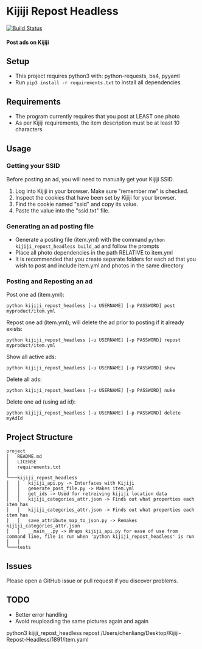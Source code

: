 # Kijiji Repost Headless

[![Build Status](https://circleci.com/gh/ArthurG/Kijiji-Repost-Headless.svg?style=svg)](https://circleci.com/gh/ArthurG/Kijiji-Repost-Headless)

#### Post ads on Kijiji

## Setup

- This project requires python3 with: python-requests, bs4, pyyaml
- Run `pip3 install -r requirements.txt` to install all dependencies

## Requirements

- The program currently requires that you post at LEAST one photo
- As per Kijiji requirements, the item description must be at least 10 characters

## Usage

### Getting your SSID

Before posting an ad, you will need to manually get your Kijiji SSID.

1. Log into Kijiji in your browser. Make sure "remember me" is checked.
2. Inspect the cookies that have been set by Kijiji for your browser.
3. Find the cookie named "ssid" and copy its value.
4. Paste the value into the "ssid.txt" file.

### Generating an ad posting file

- Generate a posting file (item.yml) with the command `python kijiji_repost_headless build_ad` and follow the prompts
- Place all photo dependencies in the path RELATIVE to item.yml 
- It is recommended that you create separate folders for each ad that you wish to post and include item.yml and photos in the same directory

### Posting and Reposting an ad

Post one ad (item.yml):

`python kijiji_repost_headless [-u USERNAME] [-p PASSWORD] post myproduct/item.yml`

Repost one ad (item.yml); will delete the ad prior to posting if it already exists:

`python kijiji_repost_headless [-u USERNAME] [-p PASSWORD] repost myproduct/item.yml`

Show all active ads:

`python kijiji_repost_headless [-u USERNAME] [-p PASSWORD] show`

Delete all ads:

`python kijiji_repost_headless [-u USERNAME] [-p PASSWORD] nuke`

Delete one ad (using ad id):

`python kijiji_repost_headless [-u USERNAME] [-p PASSWORD] delete myAdId`

## Project Structure

```
project
│   README.md
│   LICENSE
│   requirements.txt
│
└───kijiji_repost_headless
│   │   kijiji_api.py -> Interfaces with Kijiji
│   │   generate_post_file.py -> Makes item.yml
│   │   get_ids -> Used for retreiving kijiji location data
│   │   kijiji_categories_attr.json -> Finds out what properties each item has
│   │   kijiji_categories_attr.json -> Finds out what properties each item has
│   │   save_attribute_map_to_json.py -> Remakes kijiji_categories_attr.json
│   │   __main__.py -> Wraps kijiji_api.py for ease of use from command line, file is run when 'python kijiji_repost_headless' is run
│   │
└───tests
```

## Issues

Please open a GitHub issue or pull request if you discover problems.

## TODO

- Better error handling
- Avoid reuploading the same pictures again and again

python3 kijiji_repost_headless repost /Users/chenliang/Desktop/Kijiji-Repost-Headless/1891/item.yaml